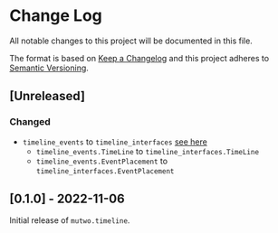 # Change Log

All notable changes to this project will be documented in this file.

The format is based on [Keep a Changelog](http://keepachangelog.com/)
and this project adheres to [Semantic Versioning](http://semver.org/).

## [Unreleased]

### Changed
- `timeline_events` to `timeline_interfaces` [see here](ab2cb2bbc086014eb9b60db26679409a36142d68)
    - `timeline_events.TimeLine` to `timeline_interfaces.TimeLine`
    - `timeline_events.EventPlacement` to `timeline_interfaces.EventPlacement`


## [0.1.0] - 2022-11-06

Initial release of `mutwo.timeline`.
